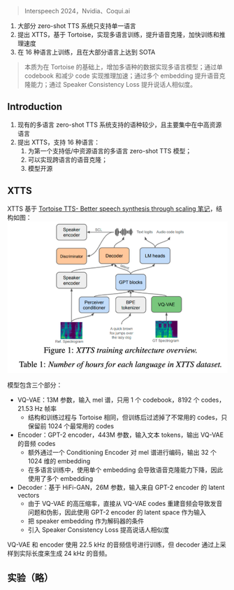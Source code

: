 > Interspeech 2024，Nvidia、Coqui.ai

1. 大部分 zero-shot TTS 系统只支持单一语言
2. 提出 XTTS，基于 Tortoise，实现多语言训练，提升语音克隆，加快训练和推理速度
3. 在 16 种语言上训练，且在大部分语言上达到 SOTA

> 本质为在 Tortoise 的基础上，增加多语种的数据实现多语言模型；通过单 codebook 和减少 code 实现推理加速；通过多个 embedding 提升语音克隆能力；通过 Speaker Consistency Loss 提升说话人相似度。

## Introduction

1. 现有的多语言 zero-shot TTS 系统支持的语种较少，且主要集中在中高资源语言
2. 提出 XTTS，支持 16 种语言：
    1. 为第一个支持低/中资源语言的多语言 zero-shot TTS 模型；
    2. 可以实现跨语言的语音克隆；
    3. 模型开源

## XTTS

XTTS 基于 [Tortoise TTS- Better speech synthesis through scaling 笔记](Tortoise%20TTS-%20Better%20speech%20synthesis%20through%20scaling%20笔记.md)，结构如图：
![](image/Pasted%20image%2020250808114149.png)

模型包含三个部分：
+ VQ-VAE：13M 参数，输入 mel 谱，只用 1 个 codebook，8192 个 codes，21.53 Hz 帧率
    + 结构和训练过程与 Tortoise 相同，但训练后过滤掉了不常用的 codes，只保留前 1024 个最常用的 codes
+ Encoder：GPT-2 encoder，443M 参数，输入文本 tokens，输出 VQ-VAE 的音频 codes
    + 额外通过一个 Conditioning Encoder 对 mel 谱进行编码，输出 32 个 1024 维的 embedding
    + 在多语言训练中，使用单个 embedding 会导致语音克隆能力下降，因此使用了多个 embedding
+ Decoder：基于 HiFi-GAN，26M 参数，输入来自 GPT-2 encoder 的 latent vectors
    + 由于 VQ-VAE 的高压缩率，直接从 VQ-VAE codes 重建音频会导致发音问题和伪影，因此使用 GPT-2 encoder 的 latent space 作为输入
    + 把 speaker embedding 作为解码器的条件
    + 引入 Speaker Consistency Loss 提高说话人相似度

VQ-VAE 和 encoder 使用 22.5 kHz 的音频信号进行训练，但 decoder 通过上采样到实际长度来生成 24 kHz 的音频。

## 实验（略）

